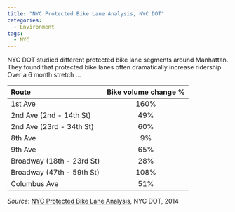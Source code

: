 ```yaml
---
title: "NYC Protected Bike Lane Analysis, NYC DOT"
categories:
  - Environment
tags:
  - NYC
---
```


NYC DOT studied different protected bike lane segments around Manhattan. They found that protected bike lanes often
dramatically increase ridership. Over a 6 month stretch ...

  | Route                     | Bike volume change %      |
  |:--------------------------|:-------------------------:|
  | 1st Ave                   | 160%                      |
  | 2nd Ave (2nd - 14th St)   | 49%                       |
  | 2nd Ave (23rd - 34th St)  | 60%                       |
  | 8th Ave                   | 9%                        |
  | 9th Ave                   | 65%                       |
  | Broadway (18th - 23rd St) | 28%                       |
  | Broadway (47th - 59th St) | 108%                      |
  | Columbus Ave              | 51%                       |

_Source_: [NYC Protected Bike Lane Analysis](/images/research/2014-09-nyc-pbl-analysis.pdf), NYC DOT, 2014
